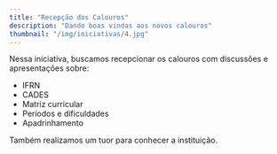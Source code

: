 ```yaml
---
title: "Recepção dos Calouros"
description: "Dando boas vindas aos novos calouros"
thumbnail: "/img/iniciativas/4.jpg"
---
```


Nessa iniciativa, buscamos recepcionar os calouros com discussões e apresentações sobre:

* IFRN
* CADES
* Matriz curricular
* Períodos e dificuldades
* Apadrinhamento

Também realizamos um tuor para conhecer a instituição.